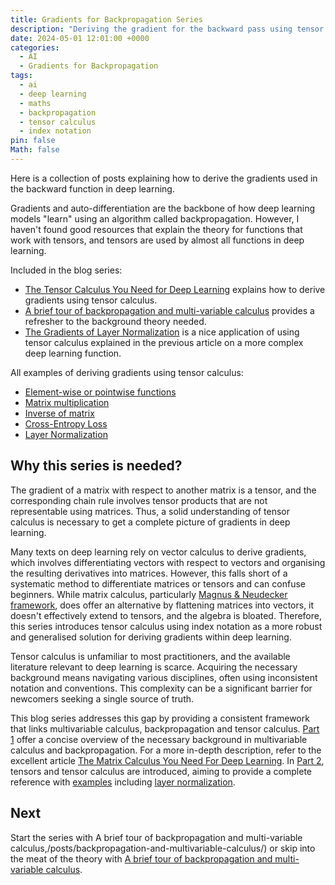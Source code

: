```yaml
---
title: Gradients for Backpropagation Series
description: "Deriving the gradient for the backward pass using tensor calculus and index notation, series introduction"
date: 2024-05-01 12:01:00 +0000
categories:
  - AI
  - Gradients for Backpropagation
tags:
  - ai
  - deep learning
  - maths
  - backpropagation
  - tensor calculus
  - index notation
pin: false
Math: false
---
```


Here is a collection of posts explaining how to derive the gradients used in the backward function in deep learning.

Gradients and auto-differentiation are the backbone of how deep learning models "learn" using an algorithm called backpropagation. However, I haven't found good resources that explain the theory for functions that work with tensors, and tensors are used by almost all functions in deep learning.

Included in the blog series:

* [The Tensor Calculus You Need for Deep Learning](/posts/the-tensor-calculus-you-need-for-deep-learning/) explains how to derive gradients using tensor calculus.
* [A brief tour of backpropagation and multi-variable calculus](/posts/backpropagation-and-multivariable-calculus/) provides a refresher to the background theory needed.
* [The Gradients of Layer Normalization](/posts/layer-normalization-deriving-the-gradient-for-the-backward-pass/) is a nice application of using tensor calculus explained in the previous article on a more complex deep learning function.

All examples of deriving gradients using tensor calculus:

* [Element-wise or pointwise functions](/posts/the-tensor-calculus-you-need-for-deep-learning/#example-element-wise-functions)
* [Matrix multiplication](/posts/the-tensor-calculus-you-need-for-deep-learning/#example-matrix-multiplication)
* [Inverse of matrix](/posts/the-tensor-calculus-you-need-for-deep-learning/#example-matrix-inverse)
* [Cross-Entropy Loss](/posts/the-tensor-calculus-you-need-for-deep-learning/#example-cross-entropy-loss)
* [Layer Normalization](/posts/layer-normalization-deriving-the-gradient-for-the-backward-pass/)

## Why this series is needed?

The gradient of a matrix with respect to another matrix is a tensor, and the corresponding chain rule involves tensor products that are not representable using matrices. Thus, a solid understanding of tensor calculus is necessary to get a complete picture of gradients in deep learning.

Many texts on deep learning rely on vector calculus to derive gradients, which involves differentiating vectors with respect to vectors and organising the resulting derivatives into matrices. However, this falls short of a systematic method to differentiate matrices or tensors and can confuse beginners. While matrix calculus, particularly [Magnus \& Neudecker framework](https://www.google.com/search?client=firefox-b-d&q=Matrix+Differential+Calculus+with+Applications+in+Statistics+and+Econometrics+Book+by+Heinz+Neudecker+and+Jan+R.+Magnus), does offer an alternative by flattening matrices into vectors, it doesn't effectively extend to tensors, and the algebra is bloated. Therefore, this series introduces tensor calculus using index notation as a more robust and generalised solution for deriving gradients within deep learning.

Tensor calculus is unfamiliar to most practitioners, and the available literature relevant to deep learning is scarce. Acquiring the necessary background means navigating various disciplines, often using inconsistent notation and conventions. This complexity can be a significant barrier for newcomers seeking a single source of truth.

This blog series addresses this gap by providing a consistent framework that links multivariable calculus, backpropagation and tensor calculus. [Part 1](/posts/backpropagation-and-multivariable-calculus/) offer a concise overview of the necessary background in multivariable calculus and backpropagation. For a more in-depth description, refer to the excellent article [The Matrix Calculus You Need For Deep Learning](https://explained.ai/matrix-calculus/). In [Part 2](/posts/the-tensor-calculus-you-need-for-deep-learning/), tensors and tensor calculus are introduced, aiming to provide a complete reference with [examples](/posts/the-tensor-calculus-you-need-for-deep-learning/#example-element-wise-functions) including [layer normalization](/posts/layer-normalization-deriving-the-gradient-for-the-backward-pass/).

## Next

Start the series with A brief tour of backpropagation and multi-variable calculus,/posts/backpropagation-and-multivariable-calculus/) or skip into the meat of the theory with [A brief tour of backpropagation and multi-variable calculus](/posts/backpropagation-and-multivariable-calculus/).
